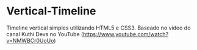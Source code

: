 # Vertical-Timeline
Timeline vertical simples utilizando HTML5 e CSS3. Baseado no vídeo do canal Kuthi Devs no YouTube (https://www.youtube.com/watch?v=NMWBCr0UoUo)
